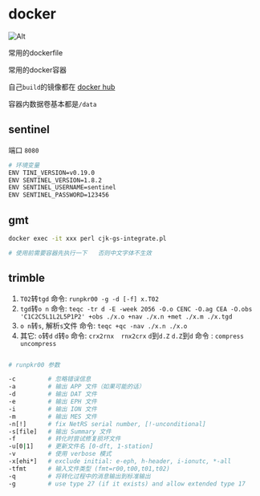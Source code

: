 # docker

![Alt](https://repobeats.axiom.co/api/embed/2bb093eb515f1c94e7fcc8a39a406a4308e80e04.svg "Repobeats analytics image")

常用的dockerfile 

常用的docker容器

自己`build`的镜像都在  [docker hub](https://hub.docker.com/u/vbeats)


容器内数据卷基本都是`/data`

## sentinel

端口 `8080`

```bash
# 环境变量
ENV TINI_VERSION=v0.19.0
ENV SENTINEL_VERSION=1.8.2
ENV SENTINEL_USERNAME=sentinel
ENV SENTINEL_PASSWORD=123456
```


## gmt

```bash
docker exec -it xxx perl cjk-gs-integrate.pl

# 使用前需要容器先执行一下   否则中文字体不生效
```


## trimble

1. `T02`转`tgd` 命令: `runpkr00 -g -d [-f] x.T02`
2. `tgd`转`o n` 命令: `teqc -tr d -E -week 2056 -O.o CENC -O.ag CEA -O.obs 'C1C2C5L1L2L5P1P2' +obs ./x.o +nav ./x.n +met ./x.m ./x.tgd`
3. `o n`转`s`, 解析`s`文件     命令: `teqc +qc -nav ./x.n ./x.o`
4.  其它: `o`转`d` `d`转`o`  命令: `crx2rnx  rnx2crx`
    `d`到`d.Z` `d.Z`到`d`    命令 : `compress uncompress`

```bash

# runpkr00 参数

-c         # 忽略错误信息
-a         # 输出 APP 文件（如果可能的话）
-d         # 输出 DAT 文件
-e         # 输出 EPH 文件
-i         # 输出 ION 文件
-m         # 输出 MES 文件
-n[!]      # fix NetRS serial number, [!-unconditional]
-s[file]   # 输出 Summary 文件
-f         # 转化时尝试修复损坏文件
-u[0|1]    # 更新文件名 [0-dft, 1-station]
-v         # 使用 verbose 模式
-x[ehi*]   # exclude initial: e-eph, h-header, i-ionutc, *-all
-tfmt      # 输入文件类型 (fmt=r00,t00,t01,t02)
-q         # 将转化过程中的消息输出到标准输出
-g         # use type 27 (if it exists) and allow extended type 17

```    
